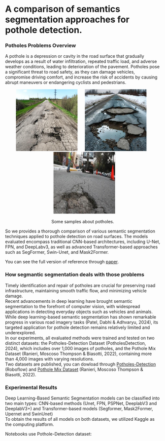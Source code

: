# A comparison of semantics segmentation approaches for pothole detection.
### Potholes Problems Overview
A pothole is a depression or cavity in the road surface that gradually develops as a result of water infiltration, repeated traffic load, and adverse weather conditions, leading to deterioration of the pavement. Potholes pose a significant threat to road safety, as they can damage vehicles, compromise driving comfort, and increase the risk of accidents by causing abrupt maneuvers or endangering cyclists and pedestrians.  

<!-- ![image](resources/pot.jpg) -->
<div align="center">
  <img src="./Resources/pot1.jpg" alt="Image 1" height="200" style="margin-right: 10px;">
  <img src="./Resources/pot2.jpg" alt="Image 2" height="200" style="margin: 0 10px;">
  <img src="./Resources/pot3.jpg" alt="Image 3" height="200" style="margin-left: 10px;">
</div>

<p align="center">
  Some samples about potholes.
</p>

So we provides a thorough comparison of various semantic segmentation techniques applied to pothole detection on road surfaces. The models evaluated encompass traditional CNN-based architectures, including U-Net, FPN, and DeepLabv3, as well as advanced Transformer-based approaches such as SegFormer, Swin-Unet, and Mask2Former.  

You can see the full version of reference through [paper](https://easychair.org/conferences2/submission_download?a=34672663&submission=7282567&upload=151756).  
### How segmantic segmentation deals with those problems
Timely identification and repair of potholes are crucial for preserving road infrastructure, maintaining smooth traffic flow, and minimizing vehicle damage.  
Recent advancements in deep learning have brought semantic segmentation to the forefront of computer vision, with widespread applications in detecting everyday objects such as vehicles and animals.  
While deep learning-based semantic segmentation has shown remarkable progress in various road imagery tasks (Patel, Dabhi & Adhvaryu, 2024), its targeted application for pothole detection remains relatively limited and underexplored.  
In our experiments, all evaluated methods were trained and tested on two distinct datasets: the Potholes-Detection Dataset (PotholesDetection, 2024), which includes over 1,000 images of potholes, and the Pothole Mix Dataset (Ranieri, Moscoso Thompson & Biasotti, 2022), containing more than 4,000 images with varying resolutions.  
Two datasets are published, you can dowload through [Potholes-Detection](https://universe.roboflow.com/potholesdetection-aq76f/potholes-detection-ohg1g) (Roboflow) and [Pothole Mix Dataset](https://data.mendeley.com/datasets/kfth5g2xk3/2) (Ranieri, Moscoso Thompson & Biasotti, 2022). 
### Experimental Results
Deep Learning-Based Semantic Segmentation models can be classified into two main types: CNN-based methods (Unet, FPN, PSPNet, DeeplabV3 and DeeplabV3+) and Transformer-based models (Segformer, Mask2Former, Upernet and SwinUnet)  
To obtain the results of all models on both datasets, we utilized Kaggle as the computing platform.  


Notebooks use Pothole-Detection dataset:


